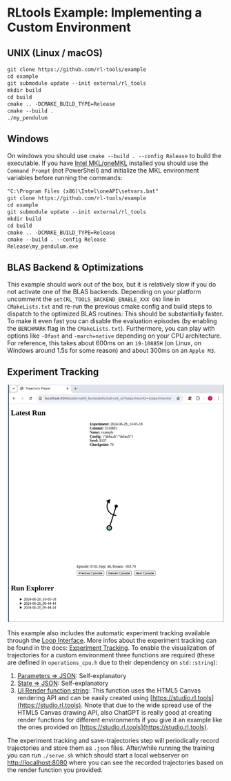 # RLtools Example: Implementing a Custom Environment

## UNIX (Linux / macOS)
```
git clone https://github.com/rl-tools/example
cd example
git submodule update --init external/rl_tools
mkdir build
cd build
cmake .. -DCMAKE_BUILD_TYPE=Release
cmake --build .
./my_pendulum
```



## Windows
On windows you should use `cmake --build . --config Release` to build the executable. If you have [Intel MKL/oneMKL](https://www.intel.com/content/www/us/en/developer/tools/oneapi/onemkl-download.html) installed you should use the `Command Prompt` (not PowerShell) and initialize the MKL environment variables before running the commands:

```
"C:\Program Files (x86)\Intel\oneAPI\setvars.bat"
git clone https://github.com/rl-tools/example
cd example
git submodule update --init external/rl_tools
mkdir build
cd build
cmake .. -DCMAKE_BUILD_TYPE=Release
cmake --build . --config Release
Release\my_pendulum.exe
```

## BLAS Backend & Optimizations

This example should work out of the box, but it is relatively slow if you do not activate one of the BLAS backends. Depending on your platform uncomment the `set(RL_TOOLS_BACKEND_ENABLE_XXX ON)` line in `CMakeLists.txt` and re-run the previous cmake config and build steps to dispatch to the optimized BLAS routines:
This should be substantially faster. To make it even fast you can disable the evaluation episodes (by enabling the `BENCHMARK` flag in the `CMakeLists.txt`). Furthermore, you can play with options like `-Ofast` and `-march=native` depending on your CPU architecture. For reference, this takes about 600ms on an `i9-10885H` (on Linux, on Windows around 1.5s for some reason) and about 300ms on an `Apple M3`.


## Experiment Tracking

<div style="text-align: center;">
<img src="https://raw.githubusercontent.com/rl-tools/media/master/experiment-tracking-screenshot.png" alt="Experiment Tracking Screenshot" width="500">
</div>

This example also includes the automatic experiment tracking available through the [Loop Interface](https://docs.rl.tools/07-The%20Loop%20Interface.html). More infos about the experiment tracking can be found in the docs: [Experiment Tracking](https://docs.rl.tools/10-Experiment%20Tracking.html). To enable the visualization of trajectories for a custom environment three functions are required (these are defined in `operations_cpu.h` due to their dependency on `std::string`):
1. [Parameters => JSON](https://github.com/rl-tools/example/blob/39acaa5b5402eacf5c2cab7b2e96db71f2ea110f/include/my_pendulum/operations_cpu.h#L3): Self-explanatory
2. [State => JSON](https://github.com/rl-tools/example/blob/39acaa5b5402eacf5c2cab7b2e96db71f2ea110f/include/my_pendulum/operations_cpu.h#L8): Self-explanatory
3. [UI Render function string](https://github.com/rl-tools/example/blob/39acaa5b5402eacf5c2cab7b2e96db71f2ea110f/include/my_pendulum/operations_cpu.h#L16): This function uses the HTML5 Canvas rendering API and can be easily created using [https://studio.rl.tools](https://studio.rl.tools). Nnote that due to the wide spread use of the HTML5 Canvas drawing API, also ChatGPT is really good at creating render functions for different environments if you give it an example like the ones provided on [https://studio.rl.tools](https://studio.rl.tools).

The experiment tracking and save-trajectories step will periodically record trajectories and store them as `.json` files. After/while running the training you can run `./serve.sh` which should start a local webserver on [http://localhost:8080](http://localhost:8080) where you can see the recorded trajectories based on the render function you provided.